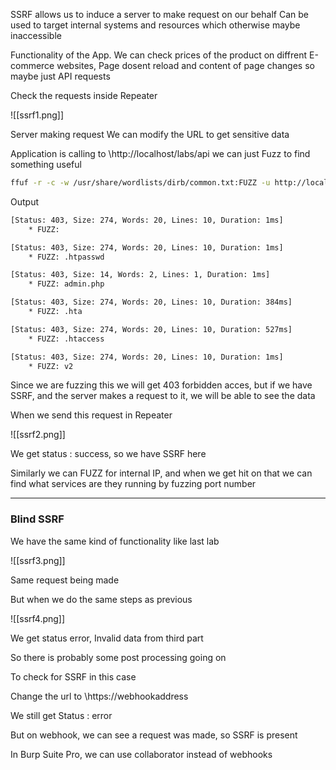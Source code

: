 
SSRF allows us to induce a server to make request on our behalf
Can be used to target internal systems and resources which otherwise maybe inaccessible

Functionality of the App. We can check prices of the product on diffrent E-commerce websites, Page dosent reload and content of page changes so maybe just API requests 

Check the requests inside Repeater

![[ssrf1.png]]

Server making request
We can modify the URL to get sensitive data

Application is calling to \http://localhost/labs/api we can just Fuzz to find something useful

```sh
ffuf -r -c -w /usr/share/wordlists/dirb/common.txt:FUZZ -u http://localhost/labs/api/FUZZ
```

Output

```txt
[Status: 403, Size: 274, Words: 20, Lines: 10, Duration: 1ms]
    * FUZZ: 

[Status: 403, Size: 274, Words: 20, Lines: 10, Duration: 1ms]
    * FUZZ: .htpasswd

[Status: 403, Size: 14, Words: 2, Lines: 1, Duration: 1ms]
    * FUZZ: admin.php

[Status: 403, Size: 274, Words: 20, Lines: 10, Duration: 384ms]
    * FUZZ: .hta

[Status: 403, Size: 274, Words: 20, Lines: 10, Duration: 527ms]
    * FUZZ: .htaccess

[Status: 403, Size: 274, Words: 20, Lines: 10, Duration: 1ms]
    * FUZZ: v2

```


Since we are fuzzing this we will get 403 forbidden acces, but if we have SSRF, and the server makes a request to it, we will be able to see the data

When we send this request in Repeater

![[ssrf2.png]]

We get status : success, so we have SSRF here

Similarly we can FUZZ for internal IP, and when we get hit on that we can find what services are they running by fuzzing port number


---


### Blind SSRF


We have the same kind of functionality like last lab

![[ssrf3.png]]

Same request being made

But when we do the same steps as previous

![[ssrf4.png]]

We get status error, Invalid data from third part

So there is probably some post processing going on

To check for SSRF in this case

Change the url to \https://webhookaddress

We still get Status : error

But on webhook, we can see a request was made, so SSRF is present

In Burp Suite Pro, we can use collaborator instead of webhooks